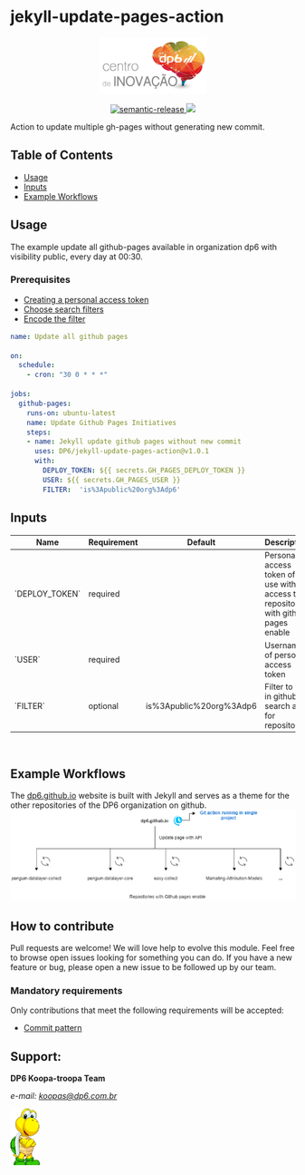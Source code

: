 # jekyll-update-pages-action

<div align="center">
<img src="https://raw.githubusercontent.com/DP6/templates-centro-de-inovacoes/main/public/images/centro_de_inovacao_dp6.png" height="100px" />

</div>
<p align="center">
  <a href="#badge">
    <img alt="semantic-release" src="https://img.shields.io/badge/%20%20%F0%9F%93%A6%F0%9F%9A%80-semantic--release-e10079.svg">
  </a>
  <a href="https://www.codacy.com/gh/DP6/jekyll-update-pages-action/dashboard?utm_source=github.com&amp;utm_medium=referral&amp;utm_content=DP6/penguin-datalayer-core&amp;utm_campaign=Badge_Grade">
    <img src="https://app.codacy.com/project/badge/Grade/ac10d2fd82a0471889b151b14e560f20"/>
  </a>
</p>

Action to update multiple gh-pages without generating new commit.
## Table of Contents

* [Usage](#usage)
* [Inputs](#inputs)
* [Example Workflows](#example-workflows)

## Usage
The example update all github-pages available in organization dp6 with visibility public, every day at 00:30.

### Prerequisites
* [Creating a personal access token](https://docs.github.com/en/github/authenticating-to-github/creating-a-personal-access-token) 
* [Choose search filters](https://docs.github.com/en/rest/reference/search#search-repositories)
* [Encode the filter](https://www.url-encode-decode.com/)

```yaml
name: Update all github pages

on:
  schedule:
    - cron: "30 0 * * *"

jobs:
  github-pages:
    runs-on: ubuntu-latest
    name: Update Github Pages Initiatives
    steps:
    - name: Jekyll update github pages without new commit
      uses: DP6/jekyll-update-pages-action@v1.0.1
      with:
        DEPLOY_TOKEN: ${{ secrets.GH_PAGES_DEPLOY_TOKEN }}
        USER: ${{ secrets.GH_PAGES_USER }}
        FILTER:  'is%3Apublic%20org%3Adp6'
```

## Inputs

<table>
  <thead>
    <tr>
      <th>Name</th>
      <th>Requirement</th>
      <th>Default</th>
      <th>Description</th>
    </tr>
  </thead>
  <tbody>
    <tr>
      <td>`DEPLOY_TOKEN`</td>
      <td>required</td>
      <td></td>
      <td>
       Personal access token of use with access to repositories with github pages enable
      </td>
    </tr>
    <tr>
      <td>`USER`</td>
      <td>required</td>
      <td></td>
      <td>Username of personal access token</td>
    </tr>
    <tr>
      <td>`FILTER`</td>
      <td> optional</td>
      <td>is%3Apublic%20org%3Adp6</td>
      <td>
       Filter to use in github search api for repositories
      </td>
    </tr>
  </tbody>
</table>
<br/>

## Example Workflows
The [dp6.github.io](https://dp6.github.io?utm_medium=README&utm_source=github&utm_campaign=gitacion) website is built with Jekyll and serves as a theme for the other repositories of the DP6 organization on github.
<img alt="Architecture dp6.github.io" src="https://github.com/DP6/templates-centro-de-inovacoes/raw/main/public/images/dp6-gh-pages-architecture.png"></img>

## How to contribute

Pull requests are welcome! We will love help to evolve this module. Feel free to browse open issues looking for something you can do. If you have a new feature or bug, please open a new issue to be followed up by our team.

### Mandatory requirements

Only contributions that meet the following requirements will be accepted:

- [Commit pattern](https://www.conventionalcommits.org/en/v1.0.0/)

## Support:

**DP6 Koopa-troopa Team**

_e-mail: <koopas@dp6.com.br>_

<img src="https://raw.githubusercontent.com/DP6/templates-centro-de-inovacoes/main/public/images/koopa.png" height="100" />
